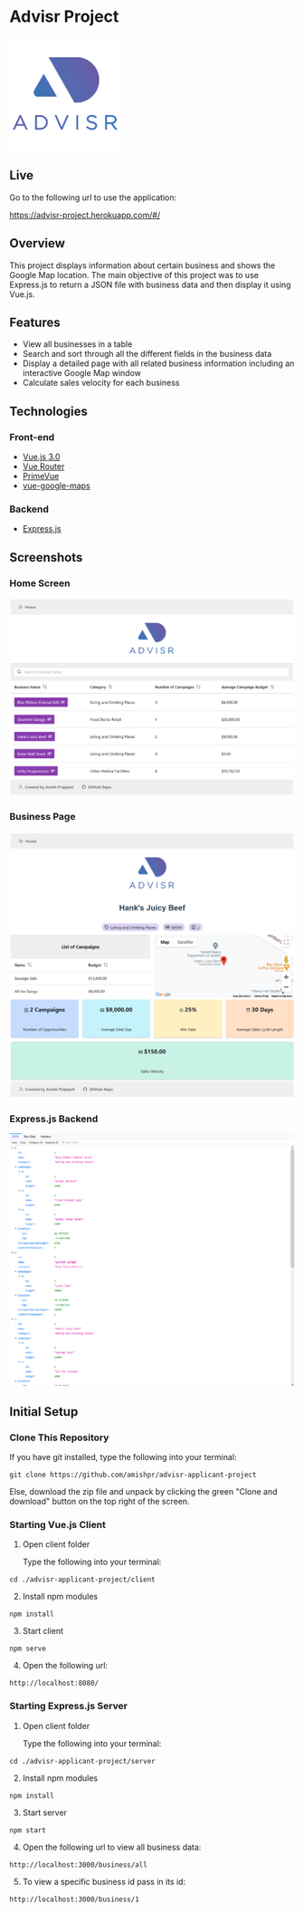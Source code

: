 # Advisr Project
<img src="https://github.com/amishpr/advisr-project/blob/main/client/src/assets/advisrlogo-nobg.png" height="200">

## Live

Go to the following url to use the application:

https://advisr-project.herokuapp.com/#/
## Overview
This project displays information about certain business and shows the Google Map location. The main objective of this project was to use Express.js to return a JSON file with business data and then display it using Vue.js.

## Features

* View all businesses in a table
* Search and sort through all the different fields in the business data
* Display a detailed page with all related business information including an interactive Google Map window
* Calculate sales velocity for each business

## Technologies

### Front-end
* [Vue.js 3.0](https://vuejs.org/) 
* [Vue Router](https://router.vuejs.org/)
* [PrimeVue](https://primefaces.org/primevue/showcase/#/)
* [vue-google-maps](https://vue-map.netlify.app/)

### Backend
* [Express.js](https://expressjs.com/)


## Screenshots

### Home Screen

![Home](https://github.com/amishpr/advisr-project/blob/main/screenshots/home.png)

### Business Page

![Business Page](https://github.com/amishpr/advisr-project/blob/main/screenshots/business_page.png)

### Express.js Backend

![Express.js Backend](https://github.com/amishpr/advisr-project/blob/main/screenshots/express.png)
## Initial Setup

### Clone This Repository

If you have git installed, type the following into your terminal:

```
git clone https://github.com/amishpr/advisr-applicant-project
```

Else, download the zip file and unpack by clicking the green "Clone and download" button on the top right of the screen.

### Starting Vue.js Client

1. Open client folder

    Type the following into your terminal:

```
cd ./advisr-applicant-project/client
```
2. Install npm modules
```
npm install
```
3. Start client
```
npm serve
```
4. Open the following url:
```
http://localhost:8080/
```

### Starting Express.js Server

1. Open client folder

    Type the following into your terminal:

```
cd ./advisr-applicant-project/server
```
2. Install npm modules
```
npm install
```
3. Start server
```
npm start
```
4. Open the following url to view all business data:
```
http://localhost:3000/business/all
```

5. To view a specific business id pass in its id:
```
http://localhost:3000/business/1
```